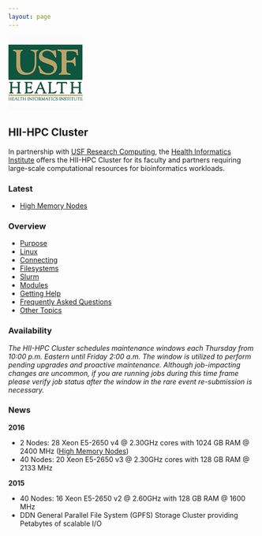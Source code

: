 ```yaml
---
layout: page
---
```


<img src="/images/usf-hii-logo.png" border="0" width="30%" height="30%" />
<br/>

## HII-HPC Cluster

In partnership with [USF Research Computing](http://www.usf.edu/it/research-computing/),
the [Health Informatics Institute](http://www.hii.usf.edu)
offers the HII-HPC Cluster for its faculty and partners requiring
large-scale computational resources for bioinformatics workloads.

### Latest

- [High Memory Nodes](hii-hpc/himem-nodes.html)

### Overview

- [Purpose](hii-hpc/purpose.html)
- [Linux](hii-hpc/linux.html)
- [Connecting](hii-hpc/connect.html)
- [Filesystems](hii-hpc/filesystems.html)
- [Slurm](hii-hpc/slurm.html)
- [Modules](hii-hpc/modules.html)
- [Getting Help](hii-hpc/help.html)
- [Frequently Asked Questions](hii-hpc/faq.html)
- [Other Topics](hii-hpc/other.html)

### Availability

*The HII-HPC Cluster schedules maintenance windows each Thursday from 10:00 p.m. Eastern
until Friday 2:00 a.m.  The window is utilized to perform pending upgrades and proactive maintenance.
Although job-impacting changes are uncommon, if you are running jobs during this time frame please verify
job status after the window in the rare event re-submission is necessary.*

### News

**2016**

- 2 Nodes: 28 Xeon E5-2650 v4 @ 2.30GHz cores with 1024 GB RAM @ 2400 MHz ([High Memory Nodes](hii-hpc/himem-nodes.html))
- 40 Nodes: 20 Xeon E5-2650 v3 @ 2.30GHz cores with 128 GB RAM @ 2133 MHz

**2015**

- 40 Nodes: 16 Xeon E5-2650 v2 @ 2.60GHz with 128 GB RAM @ 1600 MHz
- DDN General Parallel File System (GPFS) Storage Cluster providing Petabytes of scalable I/O

